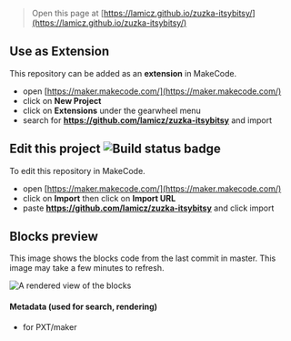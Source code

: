
> Open this page at [https://lamicz.github.io/zuzka-itsybitsy/](https://lamicz.github.io/zuzka-itsybitsy/)

## Use as Extension

This repository can be added as an **extension** in MakeCode.

* open [https://maker.makecode.com/](https://maker.makecode.com/)
* click on **New Project**
* click on **Extensions** under the gearwheel menu
* search for **https://github.com/lamicz/zuzka-itsybitsy** and import

## Edit this project ![Build status badge](https://github.com/lamicz/zuzka-itsybitsy/workflows/MakeCode/badge.svg)

To edit this repository in MakeCode.

* open [https://maker.makecode.com/](https://maker.makecode.com/)
* click on **Import** then click on **Import URL**
* paste **https://github.com/lamicz/zuzka-itsybitsy** and click import

## Blocks preview

This image shows the blocks code from the last commit in master.
This image may take a few minutes to refresh.

![A rendered view of the blocks](https://github.com/lamicz/zuzka-itsybitsy/raw/master/.github/makecode/blocks.png)

#### Metadata (used for search, rendering)

* for PXT/maker
<script src="https://makecode.com/gh-pages-embed.js"></script><script>makeCodeRender("{{ site.makecode.home_url }}", "{{ site.github.owner_name }}/{{ site.github.repository_name }}");</script>
